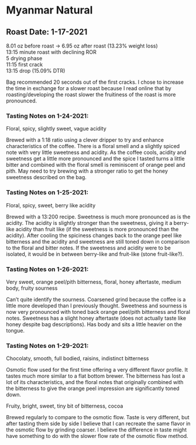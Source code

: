 # Myanmar Natural

## Roast Date: 1-17-2021
8.01 oz before roast -> 6.95 oz after roast (13.23% weight loss)  
13:15 minute roast with declining ROR  
5 drying phase  
11:15 first crack  
13:15 drop (15.09% DTR)

Bag recommended 20 seconds out of the first cracks. I chose to increase the time in exchange for a slower roast because I read online that by roasting/developing the roast slower the fruitiness of the roast is more pronounced.

### Tasting Notes on 1-24-2021:
Floral, spicy, slightly sweet, vague acidity

Brewed with a 1:18 ratio using a clever dripper to try and enhance characteristics of the coffee. There is a floral smell and a slightly spiced note with  very little sweetness and acidity. As the coffee cools, acidity and sweetness get a little more pronounced and the spice I tasted turns a little bitter and combined with the floral smell is reminiscent of orange peel and pith. May need to try brewing with a stronger ratio to get the honey sweetness described on the bag.

### Tasting Notes on 1-25-2021:
Floral, spicy, sweet, berry like acidity

Brewed with a 13:200 recipe. Sweetness is much more pronounced as is the acidity. The acidity is slightly stronger than the sweetness, giving it a berry-like acidity than fruit like (if the sweetness is more pronounced than the acidity). After cooling the spiciness changes back to the orange peel like bitterness and the acidity and sweetness are still toned down in comparison to the floral and bitter notes. If the sweetness and acidity were to be isolated, it would be in between berry-like and fruit-like (stone fruit-like?).

### Tasting Notes on 1-26-2021:
Very sweet, orange peel/pith bitterness, floral, honey aftertaste, medium body, fruity sourness

Can’t quite identify the sourness. Coarsened grind because the coffee is a little more developed than I previously thought. Sweetness and sourness is now very pronounced with toned back orange peel/pith bitterness and floral notes. Sweetness has a slight honey aftertaste (does not actually taste like honey despite bag descriptions). Has body and sits a little heavier on the tongue.

### Tasting Notes on 1-29-2021:
Chocolaty, smooth, full bodied, raisins, indistinct bitterness

Osmotic flow used for the first time offering a very different flavor profile. It tastes much more similar to a flat bottom brewer. The bitterness has lost a lot of its characteristics, and the floral notes that originally combined with the bitterness to give the orange peel impression are significantly toned down.

Fruity, bright, sweet, tiny bit of bitterness, cocoa

Brewed regularly to compare to the osmotic flow. Taste is very different, but after tasting them side by side I believe that I can recreate the same flavor in the osmotic flow by grinding coarser. I believe the difference in taste might have something to do with the slower flow rate of the osmotic flow method.
